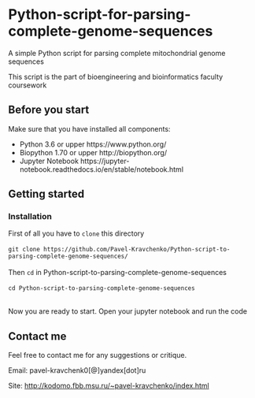 # Python-script-for-parsing-complete-genome-sequences
A simple Python script for parsing complete mitochondrial genome sequences

This script is the part of bioengineering and bioinformatics faculty coursework

## Before you start

Make sure that you have installed all components:
<ul>
<li>Python 3.6 or upper https://www.python.org/
<li>Biopython 1.70 or upper http://biopython.org/
<li>Jupyter Notebook  https://jupyter-notebook.readthedocs.io/en/stable/notebook.html
</ul>


## Getting started

### Installation

First of all you have to ```clone``` this directory</br></br>
```git clone https://github.com/Pavel-Kravchenko/Python-script-to-parsing-complete-genome-sequences/```</br></br>
Then ```cd``` in Python-script-to-parsing-complete-genome-sequences</br></br>
```cd Python-script-to-parsing-complete-genome-sequences```</br></br>

Now you are ready to start.
Open your jupyter notebook and run the code


## Contact me

Feel free to contact me for any suggestions or critique.

Email: pavel-kravchenk0[@]yandex[dot]ru

Site: http://kodomo.fbb.msu.ru/~pavel-kravchenko/index.html 
